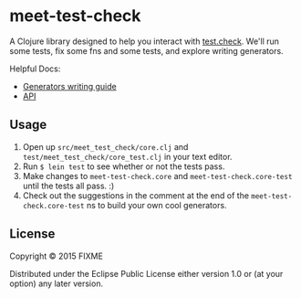 # meet-test-check

A Clojure library designed to help you interact with [test.check](https://github.com/clojure/test.check). We'll run some tests, fix some fns and some tests, and explore writing generators.

Helpful Docs:
* [Generators writing guide](https://github.com/clojure/test.check/blob/master/doc/intro.md)
* [API](http://clojure.github.io/test.check/clojure.test.check.generators.html)

## Usage

1. Open up ```src/meet_test_check/core.clj``` and ```test/meet_test_check/core_test.clj``` in your text editor.
1. Run ```$ lein test``` to see whether or not the tests pass.
1. Make changes to ```meet-test-check.core``` and ```meet-test-check.core-test``` until the tests all pass. :)
1. Check out the suggestions in the comment at the end of the ```meet-test-check.core-test``` ns to build your own cool generators.

## License

Copyright © 2015 FIXME

Distributed under the Eclipse Public License either version 1.0 or (at
your option) any later version.